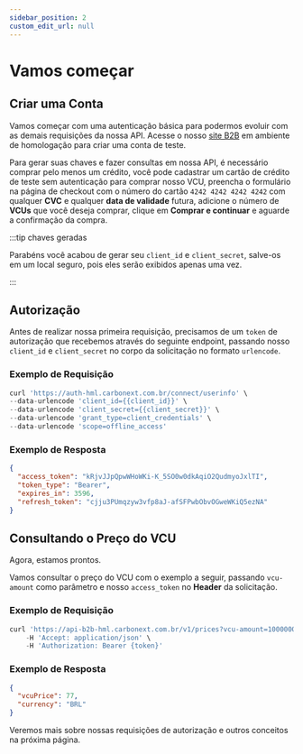 ```yaml
---
sidebar_position: 2
custom_edit_url: null
---
```


# Vamos começar

## Criar uma Conta

Vamos começar com uma autenticação básica para podermos evoluir com as demais requisições da nossa API. Acesse o nosso [site B2B](https://b2b-hml.carbonext.com.br/auth/signup) em ambiente de homologação para criar uma conta de teste.

Para gerar suas chaves e fazer consultas em nossa API, é necessário comprar pelo menos um crédito, você pode cadastrar um cartão de crédito de teste sem autenticação
para comprar nosso VCU, preencha o formulário na página de checkout com o número do cartão `4242 4242 4242 4242` com qualquer **CVC** e qualquer **data de validade** futura, adicione o número de **VCUs** que você deseja comprar, clique em **Comprar e continuar** e aguarde a confirmação da compra.

:::tip chaves geradas

Parabéns você acabou de gerar seu `client_id` e `client_secret`, salve-os em um local seguro, pois eles serão exibidos apenas uma vez.

:::

## Autorização

Antes de realizar nossa primeira requisição, precisamos de um `token` de autorização que recebemos através do seguinte endpoint, passando nosso `client_id` e `client_secret` no corpo da solicitação no formato `urlencode`.

### Exemplo de Requisição

```javascript
curl 'https://auth-hml.carbonext.com.br/connect/userinfo' \
--data-urlencode 'client_id={{client_id}}' \
--data-urlencode 'client_secret={{client_secret}}' \
--data-urlencode 'grant_type=client_credentials' \
--data-urlencode 'scope=offline_access'
```

### Exemplo de Resposta

```json
{
  "access_token": "kRjvJJpQpwWHoWKi-K_5SO0w0dkAqiO2QudmyoJxlTI",
  "token_type": "Bearer",
  "expires_in": 3596,
  "refresh_token": "cjju3PUmqzyw3vfp8aJ-afSFPwbObvOGweWKiQ5ezNA"
}
```

## Consultando o Preço do VCU

Agora, estamos prontos.

Vamos consultar o preço do VCU com o exemplo a seguir, passando `vcu-amount` como parâmetro e nosso `access_token` no **Header** da solicitação.

### Exemplo de Requisição

```javascript
curl 'https://api-b2b-hml.carbonext.com.br/v1/prices?vcu-amount=1000000' \
    -H 'Accept: application/json' \
    -H 'Authorization: Bearer {token}'
```

### Exemplo de Resposta

```json
{
  "vcuPrice": 77,
  "currency": "BRL"
}
```

Veremos mais sobre nossas requisições de autorização e outros conceitos na próxima página.
